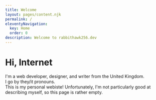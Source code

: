 ```yaml
---
title: Welcome
layout: pages/content.njk
permalink: /
eleventyNavigation:
  key: Home
  order: 0
description: Welcome to rabbithawk256.dev
---
```

<link rel="stylesheet" href="../assets/style/index.css">

# Hi, Internet

I'm a web developer, designer, and writer from the United Kingdom.  
I go by they/it pronouns.  
This is my personal webiste! Unfortunately, I'm not particularly good at describing myself, so this page is rather empty.
